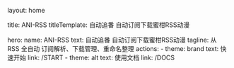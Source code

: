 layout: home

title: ANI-RSS
titleTemplate: 自动追番 自动订阅下载蜜柑RSS动漫

hero:
  name: ANI-RSS
  text: 自动追番 自动订阅下载蜜柑RSS动漫
  tagline: 从 RSS 全自动 订阅解析、下载管理、重命名整理
  actions:
    - theme: brand 
      text: 快速开始
      link: /START
    - theme: alt
      text: 使用文档
      link: /DOCS
